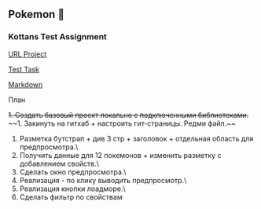 ## Pokemon :hatched_chick:
### Kottans Test Assignment

[URL Project](http://miletskiy.github.io/pokemon/)

[Test Task](https://docs.google.com/document/d/1t-00zusG7ToIIrauwahXek0uU85ag9P_wZdTByHk7Q0/)

[Markdown](https://guides.github.com/features/mastering-markdown/)

План

~~1. Создать базовый проект локально с подключенными библиотеками.~~\
~~1. Закинуть на гитхаб + настроить гит-страницы. Редми файл.\~~
1. Разметка бутстрап + див 3 стр + заголовок + отдельная область для предпросмотра.\
1. Получить данные для 12 покемонов + изменить разметку с добавлением свойств.\
1. Сделать окно предпросмотра.\
1. Реализация - по клику выводить предпросмотр.\
1. Реализация кнопки лоадморе.\
1. Сделать фильтр по свойствам
